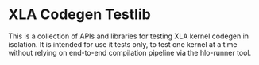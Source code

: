 # XLA Codegen Testlib

This is a collection of APIs and libraries for testing XLA kernel codegen in
isolation. It is intended for use it tests only, to test one kernel at a time
without relying on end-to-end compilation pipeline via the hlo-runner tool.
